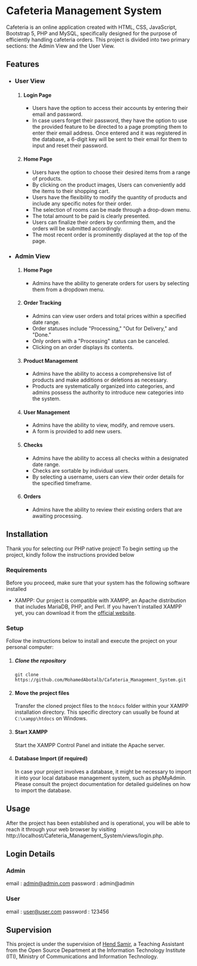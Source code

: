 # Cafeteria Management System

Cafeteria is an online application created with HTML, CSS, JavaScript, Bootstrap 5, PHP and MySQL, specifically designed for the purpose of efficiently handling cafeteria orders. This project is divided into two primary sections: the Admin View and the User View.

## Features

- ### User View

  1. #### Login Page

     - Users have the option to access their accounts by entering their email and password.
     - In case users forget their password, they have the option to use the provided feature to be directed to a page prompting them to enter their email address. Once entered and it was registered in the database, a 6-digit key will be sent to their email for them to input and reset their password.

  2. #### Home Page

     - Users have the option to choose their desired items from a range of products.
     - By clicking on the product images, Users can conveniently add the items to their shopping cart.
     - Users have the flexibility to modify the quantity of products and include any specific notes for their order.
     - The selection of rooms can be made through a drop-down menu.
     - The total amount to be paid is clearly presented.
     - Users can finalize their orders by confirming them, and the orders will be submitted accordingly.
     - The most recent order is prominently displayed at the top of the page.

- ### Admin View

  1. #### Home Page

     - Admins have the ability to generate orders for users by selecting them from a dropdown menu.

  2. #### Order Tracking

     - Admins can view user orders and total prices within a specified date range.
     - Order statuses include "Processing," "Out for Delivery," and "Done."
     - Only orders with a "Processing" status can be canceled.
     - Clicking on an order displays its contents.

  3. #### Product Management

     - Admins have the ability to access a comprehensive list of products and make additions or deletions as necessary.
     - Products are systematically organized into categories, and admins possess the authority to introduce new categories into the system.

  4. #### User Management

     - Admins have the ability to view, modify, and remove users.
     - A form is provided to add new users.

  5. #### Checks

     - Admins have the ability to access all checks within a designated date range.
     - Checks are sortable by individual users.
     - By selecting a username, users can view their order details for the specified timeframe.

  6. #### Orders

     - Admins have the ability to review their existing orders that are awaiting processing.

## Installation

Thank you for selecting our PHP native project! To begin setting up the project, kindly follow the instructions provided below

### Requirements

Before you proceed, make sure that your system has the following software installed

- XAMPP: Our project is compatible with XAMPP, an Apache distribution that includes MariaDB, PHP, and Perl. If you haven't installed XAMPP yet, you can download it from the [official website](https://www.apachefriends.org/download.html).

### Setup

Follow the instructions below to install and execute the project on your personal computer:

1. ##### Clone the repository

   `git clone https://github.com/MohamedAbotalb/Cafateria_Management_System.git`

2. #### Move the project files

   Transfer the cloned project files to the `htdocs` folder within your XAMPP installation directory. This specific directory can usually be found at `C:\xampp\htdocs` on Windows.

3. #### Start XAMPP

   Start the XAMPP Control Panel and initiate the Apache server.

4. #### Database Import (if required)

   In case your project involves a database, it might be necessary to import it into your local database management system, such as phpMyAdmin. Please consult the project documentation for detailed guidelines on how to import the database.

## Usage

After the project has been established and is operational, you will be able to reach it through your web browser by visiting http://localhost/Cafeteria_Management_System/views/login.php.

## Login Details

### Admin

email : <admin@admin.com>
password : admin@admin

### User

email : <user@user.com>
password : 123456

## Supervision

This project is under the supervision of [Hend Samir](https://www.linkedin.com/in/hendsamiropensourcedeveloper/), a Teaching Assistant from the Open Source Department at the Information Technology Institute (ITI), Ministry of Communications and Information Technology.
